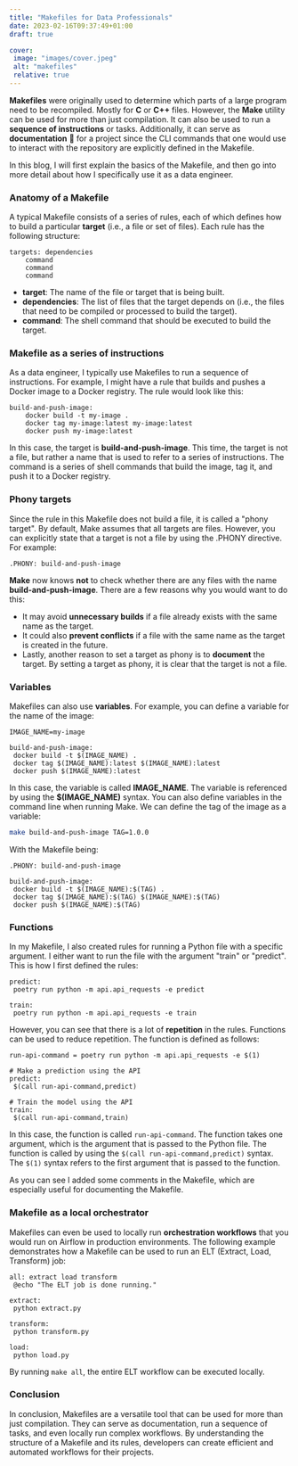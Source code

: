 ```yaml
---
title: "Makefiles for Data Professionals"
date: 2023-02-16T09:37:49+01:00
draft: true

cover:
 image: "images/cover.jpeg"
 alt: "makefiles"
 relative: true
---
```


**Makefiles** were originally used to determine which parts of a large program need to be recompiled. Mostly for **C** or **C++** files. However, the **Make** utility can be used for more than just compilation. It can also be used to run a **sequence of instructions** or tasks. Additionally, it can serve as **documentation** 📄 for a project since the CLI commands that one would use to interact with the repository are explicitly defined in the Makefile.

In this blog, I will first explain the basics of the Makefile, and then go into more detail about how I specifically use it as a data engineer. 

### Anatomy of a Makefile
A typical Makefile consists of a series of rules, each of which defines how to build a particular **target** (i.e., a file or set of files). Each rule has the following structure:

```Make
targets: dependencies
    command
    command
    command
```

- **target**: The name of the file or target that is being built.
- **dependencies**: The list of files that the target depends on (i.e., the files that need to be compiled or processed to build the target).
- **command**: The shell command that should be executed to build the target.


### Makefile as a series of instructions
As a data engineer, I typically use Makefiles to run a sequence of instructions. For example, I might have a rule that builds and pushes a Docker image to a Docker registry. The rule would look like this:

```Make
build-and-push-image:
    docker build -t my-image .
    docker tag my-image:latest my-image:latest
    docker push my-image:latest
```

In this case, the target is **build-and-push-image**. This time, the target is not a file, but rather a name that is used to refer to a series of instructions. The command is a series of shell commands that build the image, tag it, and push it to a Docker registry.

### Phony targets
Since the rule in this Makefile does not build a file, it is called a "phony target". By default, Make assumes that all targets are files. However, you can explicitly state that a target is not a file by using the .PHONY directive. For example:

```Make
.PHONY: build-and-push-image
```

**Make** now knows **not** to check whether there are any files with the name **build-and-push-image**. There are a few reasons why you would want to do this:
- It may avoid **unnecessary builds** if a file already exists with the same name as the target. 
- It could also **prevent conflicts** if a file with the same name as the target is created in the future.
- Lastly, another reason to set a target as phony is to **document** the target. By setting a target as phony, it is clear that the target is not a file.

### Variables
Makefiles can also use **variables**. For example, you can define a variable for the name of the image:

```Make
IMAGE_NAME=my-image

build-and-push-image:
 docker build -t $(IMAGE_NAME) .
 docker tag $(IMAGE_NAME):latest $(IMAGE_NAME):latest
 docker push $(IMAGE_NAME):latest
```

In this case, the variable is called **IMAGE_NAME**. The variable is referenced by using the **$(IMAGE_NAME)** syntax. You can also define variables in the command line when running Make. We can define the tag of the image as a variable:

```bash
make build-and-push-image TAG=1.0.0
```

With the Makefile being:
```Make
.PHONY: build-and-push-image

build-and-push-image:
 docker build -t $(IMAGE_NAME):$(TAG) .
 docker tag $(IMAGE_NAME):$(TAG) $(IMAGE_NAME):$(TAG)
 docker push $(IMAGE_NAME):$(TAG)
```

### Functions
In my Makefile, I also created rules for running a Python file with a specific argument. I either want to run the file with the argument "train" or "predict". This is how I first defined the rules:

```Make
predict:
 poetry run python -m api.api_requests -e predict

train:
 poetry run python -m api.api_requests -e train
```

However, you can see that there is a lot of **repetition** in the rules. Functions can be used to reduce repetition. The function is defined as follows:

```Make
run-api-command = poetry run python -m api.api_requests -e $(1)

# Make a prediction using the API
predict:
 $(call run-api-command,predict)

# Train the model using the API
train:
 $(call run-api-command,train)
```

In this case, the function is called `run-api-command`. The function takes one argument, which is the argument that is passed to the Python file. The function is called by using the `$(call run-api-command,predict)` syntax. The `$(1)` syntax refers to the first argument that is passed to the function.

As you can see I added some comments in the Makefile, which are especially useful for documenting the Makefile.

### Makefile as a local orchestrator
Makefiles can even be used to locally run **orchestration workflows** that you would run on Airflow in production environments. The following example demonstrates how a Makefile can be used to run an ELT (Extract, Load, Transform) job:

```Make
all: extract load transform 
 @echo "The ELT job is done running."

extract:
 python extract.py

transform:
 python transform.py

load:
 python load.py
```

By running `make all`, the entire ELT workflow can be executed locally.


### Conclusion
In conclusion, Makefiles are a versatile tool that can be used for more than just compilation. They can serve as documentation, run a sequence of tasks, and even locally run complex workflows. By understanding the structure of a Makefile and its rules, developers can create efficient and automated workflows for their projects.


